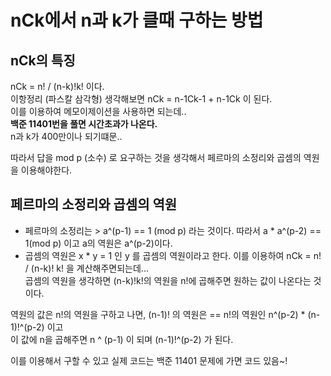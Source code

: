 # nCk에서 n과 k가 클때 구하는 방법
## nCk의 특징
nCk  = n! / (n-k)!k! 이다.  
이항정리 (파스칼 삼각형) 생각해보면 nCk = n-1Ck-1 + n-1Ck 이 된다.  
이를 이용하여 메모이제이션을 사용하면 되는데..  
**백준 11401번을 풀면 시간초과가 나온다.**  
n과 k가 400만이나 되기떄문..  

따라서 답을 mod p (소수) 로 요구하는 것을 생각해서 페르마의 소정리와 곱셈의 역원을 이용해야한다.  

## 페르마의 소정리와 곱셈의 역원
* 페르마의 소정리는 >  a^(p-1) == 1 (mod p) 라는 것이다. 따라서 a * a^(p-2) == 1(mod p) 이고 a의 역원은 a^(p-2)이다.
* 곱셈의 역원은 x * y = 1 인 y 를 곱셈의 역원이라고 한다.
이를 이용하여 nCk = n! / (n-k)! k! 을 계산해주면되는데...  
곱셈의 역원을 생각하면 (n-k)!k!의 역원을 n!에 곱해주면 원하는 값이 나온다는 것이다.  

역원의 값은 n!의 역원을 구하고 나면, (n-1)! 의 역원은 == n!의 역원인   n^(p-2) * (n-1)!^(p-2) 이고  
이 값에 n을 곱해주면 n ^ (p-1) 이 되며 (n-1)!^(p-2) 가 된다.

이를 이용해서 구할 수 있고 실제 코드는 백준 11401 문제에 가면 코드 있음~!
